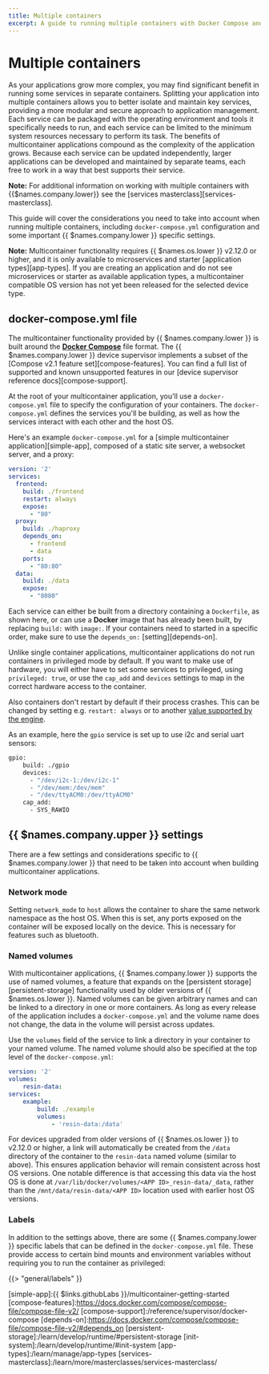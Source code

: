 ```yaml
---
title: Multiple containers
excerpt: A guide to running multiple containers with Docker Compose and {{ $names.company.lower }}
---
```


# Multiple containers

As your applications grow more complex, you may find significant benefit in running some services in separate containers. Splitting your application into multiple containers allows you to better isolate and maintain key services, providing a more modular and secure approach to application management. Each service can be packaged with the operating environment and tools it specifically needs to run, and each service can be limited to the minimum system resources necessary to perform its task. The benefits of multicontainer applications compound as the complexity of the application grows. Because each service can be updated independently, larger applications can be developed and maintained by separate teams, each free to work in a way that best supports their service.

__Note:__ For additional information on working with multiple containers with {{$names.company.lower}} see the [services masterclass][services-masterclass].

This guide will cover the considerations you need to take into account when running multiple containers, including `docker-compose.yml` configuration and some important {{ $names.company.lower }} specific settings.

__Note:__ Multicontainer functionality requires {{ $names.os.lower }} v2.12.0 or higher, and it is only available to microservices and starter [application types][app-types]. If you are creating an application and do not see microservices or starter as available application types, a multicontainer compatible OS version has not yet been released for the selected device type.

## docker-compose.yml file

The multicontainer functionality provided by {{ $names.company.lower }} is built around the **[Docker Compose][docker-compose]** file format. The {{ $names.company.lower }} device supervisor implements a subset of the [Compose v2.1 feature set][compose-features]. You can find a full list of supported and known unsupported features in our [device supervisor reference docs][compose-support].

At the root of your multicontainer application, you'll use a `docker-compose.yml` file to specify the configuration of your containers. The `docker-compose.yml` defines the services you'll be building, as well as how the services interact with each other and the host OS.

Here's an example `docker-compose.yml` for a [simple multicontainer application][simple-app], composed of a static site server, a websocket server, and a proxy:

```yaml
version: '2'
services:
  frontend:
    build: ./frontend
    restart: always
    expose:
      - "80"
  proxy:
    build: ./haproxy
    depends_on:
      - frontend
      - data
    ports:
      - "80:80"
  data:
    build: ./data
    expose:
      - "8080"
```

Each service can either be built from a directory containing a `Dockerfile`, as shown here, or can use a **Docker** image that has already been built, by replacing `build:` with `image:`. If your containers need to started in a specific order, make sure to use the `depends_on:` [setting][depends-on].

Unlike single container applications, multicontainer applications do not run containers in privileged mode by default. If you want to make use of hardware, you will either have to set some services to privileged, using `privileged: true`, or use the `cap_add` and `devices` settings to map in the correct hardware access to the container. 

Also containers don't restart by default if their process crashes. This can be changed by setting e.g. `restart: always` or to another [value supported by the engine](https://docs.docker.com/config/containers/start-containers-automatically/#use-a-restart-policy).

As an example, here the `gpio` service is set up to use i2c and serial uart sensors:

```Dockerfile
gpio:
    build: ./gpio
    devices:
      - "/dev/i2c-1:/dev/i2c-1"
      - "/dev/mem:/dev/mem"
      - "/dev/ttyACM0:/dev/ttyACM0"
    cap_add:
      - SYS_RAWIO
```

## {{ $names.company.upper }} settings

There are a few settings and considerations specific to {{ $names.company.lower }} that need to be taken into account when building multicontainer applications.

### Network mode

Setting `network_mode` to `host` allows the container to share the same network namespace as the host OS. When this is set, any ports exposed on the container will be exposed locally on the device. This is necessary for features such as bluetooth.

### Named volumes

With multicontainer applications, {{ $names.company.lower }} supports the use of named volumes, a feature that expands on the [persistent storage][persistent-storage] functionality used by older versions of {{ $names.os.lower }}. Named volumes can be given arbitrary names and can be linked to a directory in one or more containers. As long as every release of the application includes a `docker-compose.yml` and the volume name does not change, the data in the volume will persist across updates.

Use the `volumes` field of the service to link a directory in your container to your named volume. The named volume should also be specified at the top level of the `docker-compose.yml`:

```yaml
version: '2'
volumes:
    resin-data:
services:
    example:
        build: ./example
        volumes:
            - 'resin-data:/data'
```

For devices upgraded from older versions of {{ $names.os.lower }} to v2.12.0 or higher, a link will automatically be created from the `/data` directory of the container to the `resin-data` named volume (similar to above). This ensures application behavior will remain consistent across host OS versions. One notable difference is that accessing this data via the host OS is done at `/var/lib/docker/volumes/<APP ID>_resin-data/_data`, rather than the `/mnt/data/resin-data/<APP ID>` location used with earlier host OS versions.

### Labels

In addition to the settings above, there are some {{ $names.company.lower }} specific labels that can be defined in the `docker-compose.yml` file. These provide access to certain bind mounts and environment variables without requiring you to run the container as privileged:

{{> "general/labels" }}

[docker-compose]:https://docs.docker.com/compose/overview/
[simple-app]:{{ $links.githubLabs }}/multicontainer-getting-started
[compose-features]:https://docs.docker.com/compose/compose-file/compose-file-v2/
[compose-support]:/reference/supervisor/docker-compose
[depends-on]:https://docs.docker.com/compose/compose-file/compose-file-v2/#depends_on
[persistent-storage]:/learn/develop/runtime/#persistent-storage
[init-system]:/learn/develop/runtime/#init-system
[app-types]:/learn/manage/app-types
[services-masterclass]:/learn/more/masterclasses/services-masterclass/
